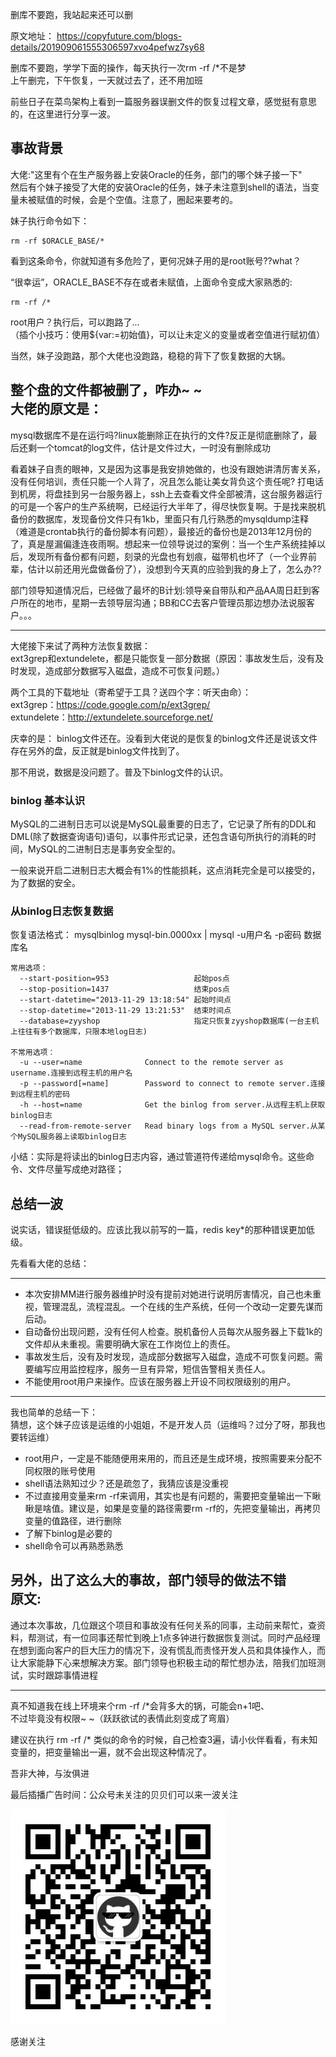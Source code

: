 删库不要跑，我站起来还可以删

原文地址：
https://copyfuture.com/blogs-details/201909061555306597xvo4pefwz7sy68  

删库不要跑，学学下面的操作，每天执行一次rm -rf /*不是梦  
上午删完，下午恢复，一天就过去了，还不用加班  

前些日子在菜鸟架构上看到一篇服务器误删文件的恢复过程文章，感觉挺有意思的，在这里进行分享一波。


## 事故背景  
大佬:"这里有个在生产服务器上安装Oracle的任务，部门的哪个妹子接一下"  
然后有个妹子接受了大佬的安装Oracle的任务，妹子未注意到shell的语法，当变量未被赋值的时候，会是个空值。注意了，圈起来要考的。  

妹子执行命令如下：
```
rm -rf $ORACLE_BASE/*
```

看到这条命令，你就知道有多危险了，更何况妹子用的是root账号??what？   

“很幸运”，ORACLE_BASE不存在或者未赋值，上面命令变成大家熟悉的:
```
rm -rf /*
```

root用户？执行后，可以跑路了...  
（插个小技巧：使用${var:=初始值}，可以让未定义的变量或者空值进行赋初值）   

当然，妹子没跑路，那个大佬也没跑路，稳稳的背下了恢复数据的大锅。   

整个盘的文件都被删了，咋办~ ~  
大佬的原文是： 
----
mysql数据库不是在运行吗?linux能删除正在执行的文件?反正是彻底删除了，最后还剩一个tomcat的log文件，估计是文件过大，一时没有删除成功  

看着妹子自责的眼神，又是因为这事是我安排她做的，也没有跟她讲清厉害关系，没有任何培训，责任只能一个人背了，况且怎么能让美女背负这个责任呢? 打电话到机房，将盘挂到另一台服务器上，ssh上去查看文件全部被清，这台服务器运行的可是一个客户的生产系统啊，已经运行大半年了，得尽快恢复啊。于是找来脱机备份的数据库，发现备份文件只有1kb，里面只有几行熟悉的mysqldump注释（难道是crontab执行的备份脚本有问题），最接近的备份也是2013年12月份的了，真是屋漏偏逢连夜雨啊。想起来一位领导说过的案例：当一个生产系统挂掉以后，发现所有备份都有问题，刻录的光盘也有划痕，磁带机也坏了（一个业界前辈，估计以前还用光盘做备份了），没想到今天真的应验到我的身上了，怎么办??  

部门领导知道情况后，已经做了最坏的B计划:领导亲自带队和产品AA周日赶到客户所在的地市，星期一去领导层沟通；BB和CC去客户管理员那边想办法说服客户。。。

----

大佬接下来试了两种方法恢复数据：  
ext3grep和extundelete，都是只能恢复一部分数据（原因：事故发生后，没有及时发现，造成部分数据写入磁盘，造成不可恢复问题。）

两个工具的下载地址（寄希望于工具？送四个字：听天由命）：  
ext3grep：https://code.google.com/p/ext3grep/   
extundelete：http://extundelete.sourceforge.net/     

庆幸的是：
binlog文件还在。没看到大佬说的是恢复的binlog文件还是说该文件存在另外的盘，反正就是binlog文件找到了。  

那不用说，数据是没问题了。普及下binlog文件的认识。  

### binlog 基本认识
MySQL的二进制日志可以说是MySQL最重要的日志了，它记录了所有的DDL和DML(除了数据查询语句)语句，以事件形式记录，还包含语句所执行的消耗的时间，MySQL的二进制日志是事务安全型的。  

一般来说开启二进制日志大概会有1%的性能损耗，这点消耗完全是可以接受的，为了数据的安全。  

### 从binlog日志恢复数据
恢复语法格式：
mysqlbinlog mysql-bin.0000xx | mysql -u用户名 -p密码 数据库名
```
常用选项：
  --start-position=953                   起始pos点
  --stop-position=1437                   结束pos点
  --start-datetime="2013-11-29 13:18:54" 起始时间点
  --stop-datetime="2013-11-29 13:21:53"  结束时间点
  --database=zyyshop                     指定只恢复zyyshop数据库(一台主机上往往有多个数据库，只限本地log日志)
    
不常用选项：    
  -u --user=name              Connect to the remote server as username.连接到远程主机的用户名
  -p --password[=name]        Password to connect to remote server.连接到远程主机的密码
  -h --host=name              Get the binlog from server.从远程主机上获取binlog日志
  --read-from-remote-server   Read binary logs from a MySQL server.从某个MySQL服务器上读取binlog日志
```

小结：实际是将读出的binlog日志内容，通过管道符传递给mysql命令。这些命令、文件尽量写成绝对路径；

  
## 总结一波  
说实话，错误挺低级的。应该比我以前写的一篇，redis key*的那种错误更加低级。    

先看看大佬的总结：

--- 
- 本次安排MM进行服务器维护时没有提前对她进行说明厉害情况，自己也未重视，管理混乱，流程混乱。一个在线的生产系统，任何一个改动一定要先谋而后动。
- 自动备份出现问题，没有任何人检查。脱机备份人员每次从服务器上下载1k的文件却从未重视。需要明确大家在工作岗位上的责任。
- 事故发生后，没有及时发现，造成部分数据写入磁盘，造成不可恢复问题。需要编写应用监控程序，服务一旦有异常，短信告警相关责任人。
- 不能使用root用户来操作。应该在服务器上开设不同权限级别的用户。
---

我也简单的总结一下：  
猜想，这个妹子应该是运维的小姐姐，不是开发人员（运维吗？过分了呀，那我也要转运维）  

- root用户，一定是不能随便用来用的，而且还是生成环境，按照需要来分配不同权限的账号使用  
- shell语法熟知过少？还是疏忽了，我猜应该是没重视    
- 不过直接用变量来rm -rf来调用，其实也是有问题的，需要把变量输出一下瞅瞅是啥值。建议是，如果是变量的路径需要rm -rf的，先把变量输出，再拷贝变量的值路径，进行删除  
- 了解下binlog是必要的  
- shell命令可以再熟悉熟悉  

另外，出了这么大的事故，部门领导的做法不错  
原文:
---
通过本次事故，几位跟这个项目和事故没有任何关系的同事，主动前来帮忙，查资料，帮测试，有一位同事还帮忙到晚上1点多钟进行数据恢复测试。同时产品经理在想到面向客户的巨大压力的情况下，没有慌乱而责怪开发人员和具体操作人，而让大家能静下心来想解决方案。部门领导也积极主动的帮忙想办法，陪我们加班测试，实时跟踪事情进程

---

真不知道我在线上环境来个rm -rf /*会背多大的锅，可能会n+1吧、  
不过毕竟没有权限~ ~（跃跃欲试的表情此刻变成了弯眉）   

建议在执行 rm -rf /* 类似的命令的时候，自己检查3遍，请小伙伴看看，有未知变量的，把变量输出一遍，就不会出现这种情况了。  

吾非大神，与汝俱进 

最后插播广告时间：公众号未关注的贝贝们可以来一波关注  

![程序编程之旅](https://github.com/chenhaoxiang/JDK1.8/blob/master/doc/images/cxbczl.jpg?raw=true)  

感谢关注  
 



